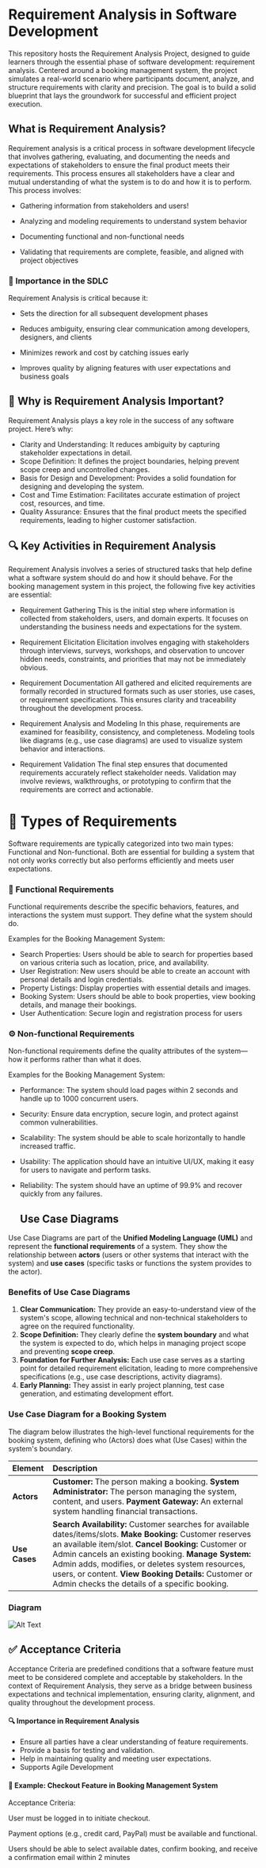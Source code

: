 # Requirement Analysis in Software Development
This repository hosts the Requirement Analysis Project, designed to guide learners through the essential phase of software development: requirement analysis. Centered around a booking management system, the project simulates a real-world scenario where participants document, analyze, and structure requirements with clarity and precision. The goal is to build a solid blueprint that lays the groundwork for successful and efficient project execution.
## What is Requirement Analysis?
Requirement analysis is a critical process in software development lifecycle that involves gathering, evaluating, and documenting the needs and expectations of stakeholders to ensure the final product meets their requirements. This process ensures all stakeholders have a clear and mutual understanding of what the system is to do and how it is to perform.
This process involves:

- Gathering information from stakeholders and users!

- Analyzing and modeling requirements to understand system behavior
- Documenting functional and non-functional needs
- Validating that requirements are complete, feasible, and aligned with project objectives
  
### 🚀 Importance in the SDLC
Requirement Analysis is critical because it:

* Sets the direction for all subsequent development phases

- Reduces ambiguity, ensuring clear communication among developers, designers, and clients

- Minimizes rework and cost by catching issues early

- Improves quality by aligning features with user expectations and business goals

## 📌 Why is Requirement Analysis Important?
Requirement Analysis plays a key role in the success of any software project. Here’s why:
- Clarity and Understanding: It reduces ambiguity by capturing stakeholder expectations in detail.
- Scope Definition: It defines the project boundaries, helping prevent scope creep and uncontrolled changes.
- Basis for Design and Development: Provides a solid foundation for designing and developing the system.
- Cost and Time Estimation: Facilitates accurate estimation of project cost, resources, and time.
- Quality Assurance: Ensures that the final product meets the specified requirements, leading to higher customer satisfaction.

## 🔍 Key Activities in Requirement Analysis
Requirement Analysis involves a series of structured tasks that help define what a software system should do and how it should behave. For the booking management system in this project, the following five key activities are essential:

- Requirement Gathering This is the initial step where information is collected from stakeholders, users, and domain experts. It focuses on understanding the business needs and expectations for the system.

- Requirement Elicitation Elicitation involves engaging with stakeholders through interviews, surveys, workshops, and observation to uncover hidden needs, constraints, and priorities that may not be immediately obvious.

- Requirement Documentation All gathered and elicited requirements are formally recorded in structured formats such as user stories, use cases, or requirement specifications. This ensures clarity and traceability throughout the development process.

- Requirement Analysis and Modeling In this phase, requirements are examined for feasibility, consistency, and completeness. Modeling tools like diagrams (e.g., use case diagrams) are used to visualize system behavior and interactions.

- Requirement Validation The final step ensures that documented requirements accurately reflect stakeholder needs. Validation may involve reviews, walkthroughs, or prototyping to confirm that the requirements are correct and actionable.

# 📂 Types of Requirements
Software requirements are typically categorized into two main types: Functional and Non-functional. Both are essential for building a system that not only works correctly but also performs efficiently and meets user expectations.
### 🔧 Functional Requirements
Functional requirements describe the specific behaviors, features, and interactions the system must support. They define what the system should do.

Examples for the Booking Management System:
- Search Properties: Users should be able to search for properties based on various criteria such as location, price, and availability.
- User Registration: New users should be able to create an account with personal details and login credentials.
- Property Listings: Display properties with essential details and images.
- Booking System: Users should be able to book properties, view booking details, and manage their bookings.
- User Authentication: Secure login and registration process for users

### ⚙️ Non-functional Requirements
Non-functional requirements define the quality attributes of the system—how it performs rather than what it does.

Examples for the Booking Management System:

- Performance: The system should load pages within 2 seconds and handle up to 1000 concurrent users.
- Security: Ensure data encryption, secure login, and protect against common vulnerabilities.
- Scalability: The system should be able to scale horizontally to handle increased traffic.
- Usability: The application should have an intuitive UI/UX, making it easy for users to navigate and perform tasks.
- Reliability: The system should have an uptime of 99.9% and recover quickly from any failures.

  ## Use Case Diagrams

Use Case Diagrams are part of the **Unified Modeling Language (UML)** and represent the **functional requirements** of a system. They show the relationship between **actors** (users or other systems that interact with the system) and **use cases** (specific tasks or functions the system provides to the actor).

### Benefits of Use Case Diagrams

1.  **Clear Communication:** They provide an easy-to-understand view of the system's scope, allowing technical and non-technical stakeholders to agree on the required functionality.
2.  **Scope Definition:** They clearly define the **system boundary** and what the system is expected to do, which helps in managing project scope and preventing **scope creep**.
3.  **Foundation for Further Analysis:** Each use case serves as a starting point for detailed requirement elicitation, leading to more comprehensive specifications (e.g., use case descriptions, activity diagrams).
4.  **Early Planning:** They assist in early project planning, test case generation, and estimating development effort.

### Use Case Diagram for a Booking System

The diagram below illustrates the high-level functional requirements for the booking system, defining who (Actors) does what (Use Cases) within the system's boundary.

| Element | Description |
| :--- | :--- |
| **Actors** | **Customer:** The person making a booking. **System Administrator:** The person managing the system, content, and users. **Payment Gateway:** An external system handling financial transactions. |
| **Use Cases** | **Search Availability:** Customer searches for available dates/items/slots. **Make Booking:** Customer reserves an available item/slot. **Cancel Booking:** Customer or Admin cancels an existing booking. **Manage System:** Admin adds, modifies, or deletes system resources, users, or content. **View Booking Details:** Customer or Admin checks the details of a specific booking. |

### Diagram
![Alt Text](alx-booking-uc.png)


## ✅ Acceptance Criteria
Acceptance Criteria are predefined conditions that a software feature must meet to be considered complete and acceptable by stakeholders. In the context of Requirement Analysis, they serve as a bridge between business expectations and technical implementation, ensuring clarity, alignment, and quality throughout the development process.

#### 🔍 Importance in Requirement Analysis
- Ensure all parties have a clear understanding of feature requirements.
- Provide a basis for testing and validation.
- Help in maintaining quality and meeting user expectations.
- Supports Agile Development

#### 🛒 Example: Checkout Feature in Booking Management System
Acceptance Criteria:

User must be logged in to initiate checkout.

Payment options (e.g., credit card, PayPal) must be available and functional.

Users should be able to select available dates, confirm booking, and receive a confirmation email within 2 minutes

